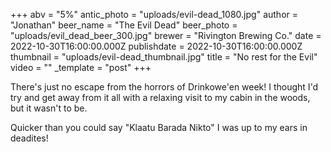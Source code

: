 +++
abv = "5%"
antic_photo = "uploads/evil-dead_1080.jpg"
author = "Jonathan"
beer_name = "The Evil Dead"
beer_photo = "uploads/evil_dead_beer_300.jpg"
brewer = "Rivington Brewing Co."
date = 2022-10-30T16:00:00.000Z
publishdate = 2022-10-30T16:00:00.000Z
thumbnail = "uploads/evil-dead_thumbnail.jpg"
title = "No rest for the Evil"
video = ""
_template = "post"
+++

There's just no escape from the horrors of Drinkowe'en week! I thought I'd try and get away from it all with a relaxing visit to my cabin in the woods, but it wasn't to be.

Quicker than you could say "Klaatu Barada Nikto" I was up to my ears in deadites!
